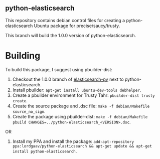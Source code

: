 python-elasticsearch
--------------------

This repository contains debian control files for creating a python-elasticsearch Ubuntu package for precise/saucy/trusty.

This branch will build the 1.0.0 version of python-elasticsearch.


Building
========

To build this package, I suggest using pbuilder-dist:

1. Checkout the 1.0.0 branch of [elasticsearch-py] next to python-elasticsearch.
2. Install pbuilder: `apt-get install ubuntu-dev-tools debhelper`.
3. Create a pbuilder environment for Trusty Tahr: `pbuilder-dist trusty create`.
4. Create the source package and .dsc file: `make -f debian/Makefile source_no_sign`.
5. Create the package using pbuilder-dist:  `make -f debian/Makefile pbuild CHANGES=../python-elasticsearch_<VERSION>.dsc`.

OR

1. Install my PPA and install the package: `add-apt-repository ppa:lordgaav/python-elasticsearch && apt-get update && apt-get install python-elasticsearch`.

[elasticsearch-py]: https://github.com/elasticsearch/elasticsearch-py/tree/1.0.0
